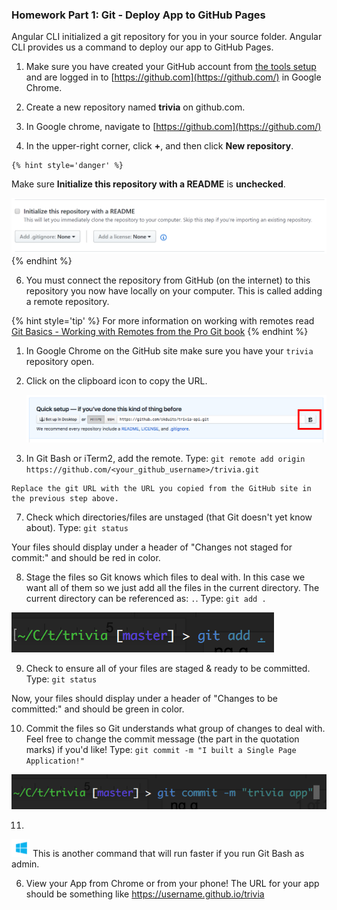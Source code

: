### Homework Part 1: Git - Deploy App to GitHub Pages 

Angular CLI initialized a git repository for you in your source folder. Angular CLI provides us a command to deploy our app to GitHub Pages.

1. Make sure you have created your GitHub account from [the tools setup](https://codingandcocktailskc.gitbooks.io/coding-cocktails-the-tools/content/user-accounts---github-slack--codecademy.html) and are logged in to [https://github.com](https://github.com/) in Google Chrome.

2. Create a new repository named **trivia** on github.com.

  1. In Google chrome, navigate to [https://github.com](https://github.com/)
  
  2. In the upper-right corner, click **+**, and then click **New repository**.

    {% hint style='danger' %}
Make sure **Initialize this repository with a README** is **unchecked**.

![](/images/no-readme.PNG)
  {% endhint %}

6. You must connect the repository from GitHub (on the internet) to this repository you now have locally on your computer. This is called adding a remote repository. 

  {% hint style='tip' %}
For more information on working with remotes read [Git Basics - Working with Remotes from the Pro Git book](https://git-scm.com/book/en/v2/Git-Basics-Working-with-Remotes)
  {% endhint %}

  1. In Google Chrome on the GitHub site make sure you have your `trivia` repository open.
  
  2. Click on the clipboard icon to copy the URL.
  
     ![](/images/gitClone.png)

  3. In Git Bash or iTerm2, add the remote. Type: `git remote add origin https://github.com/<your_github_username>/trivia.git`

    Replace the git URL with the URL you copied from the GitHub site in the previous step above.

7. Check which directories/files are unstaged (that Git doesn't yet know about). Type: `git status`
  
  Your files should display under a header of "Changes not staged for commit:" and should be red in color.

8. Stage the files so Git knows which files to deal with.  In this case we want all of them so we just add all the files in the current directory. The current directory can be referenced as: `.`.  Type: `git add .`

  ![](/images/image45.png)

9. Check to ensure all of your files are staged & ready to be committed. Type: `git status`
  
  Now, your files should display under a header of "Changes to be committed:" and should be green in color.

10. Commit the files so Git understands what group of changes to deal with.  Feel free to change the commit message (the part in the quotation marks) if you'd like! Type: `git commit -m "I built a Single Page Application!"`

  ![](/images/image18.png)

11.    

   

   ![windows-icon.png](/images/windows-icon.png) This is another command that will run faster if you run Git Bash as admin. 

6.  View your App from Chrome or from your phone! The URL for your app should be something like https://username.github.io/trivia